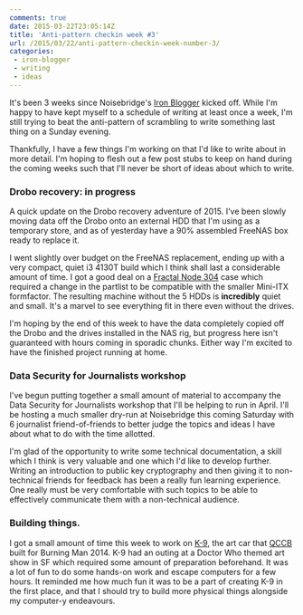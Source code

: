 ```yaml
---
comments: true
date: 2015-03-22T23:05:14Z
title: 'Anti-pattern checkin week #3'
url: /2015/03/22/anti-pattern-checkin-week-number-3/
categories:
 - iron-blogger
 - writing
 - ideas
---
```


It's been 3 weeks since Noisebridge's [Iron Blogger](https://noisebridge.net/wiki/Iron_Blogger) kicked off. While I'm happy to have kept myself to a schedule of writing at least once a week, I'm still trying to beat the anti-pattern of scrambling to write something last thing on a Sunday evening.

Thankfully, I have a few things I'm working on that I'd like to write about in more detail. I'm hoping to flesh out a few post stubs to keep on hand during the coming weeks such that I'll never be short of ideas about which to write.

### Drobo recovery: in progress

A quick update on the Drobo recovery adventure of 2015. I've been slowly moving data off the Drobo onto an external HDD that I'm using as a temporary store, and as of yesterday have a 90% assembled FreeNAS box ready to replace it.

I went slightly over budget on the FreeNAS replacement, ending up with a very compact, quiet i3 4130T build which I think shall last a considerable amount of time. I got a good deal on a [Fractal Node 304](http://www.fractal-design.com/home/product/cases/node-series/node-304-black) case which required a change in the partlist to be compatible with the smaller Mini-ITX formfactor. The resulting machine without the 5 HDDs is **incredibly** quiet and small. It's a marvel to see everything fit in there even without the drives.

I'm hoping by the end of this week to have the data completely copied off the Drobo and the drives installed in the NAS rig, but progress here isn't guaranteed with hours coming in sporadic chunks. Either way I'm excited to have the finished project running at home.

### Data Security for Journalists workshop

I've begun putting together a small amount of material to accompany the Data Security for Journalists workshop that I'll be helping to run in April. I'll be hosting a much smaller dry-run at Noisebridge this coming Saturday with 6 journalist friend-of-friends to better judge the topics and ideas I have about what to do with the time allotted.

I'm glad of the opportunity to write some technical documentation, a skill which I think is very valuable and one which I'd like to develop further. Writing an introduction to public key cryptography and then giving it to non-technical friends for feedback has been a really fun learning experience. One really must be very comfortable with such topics to be able to effectively communicate them with a non-technical audience.


### Building things.

I got a small amount of time this week to work on [K-9](http://k9markivbm.com/wp-content/uploads/2014/09/k9-on-the-playa.jpg), the art car that [QCCB](http://qccb.org/) built for Burning Man 2014. K-9 had an outing at a Doctor Who themed art show in SF which required some amount of preparation beforehand. It was a lot of fun to do some hands-on work and escape computers for a few hours. It reminded me how much fun it was to be a part of creating K-9 in the first place, and that I should try to build more physical things alongside my computer-y endeavours.
